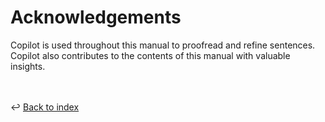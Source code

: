 # Acknowledgements

Copilot is used throughout this manual to proofread and refine sentences. 
Copilot also contributes to the contents of this manual with valuable insights.

<br /><br />
:leftwards_arrow_with_hook: [Back to index](index.md)
